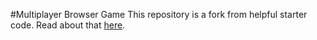 #Multiplayer Browser Game
This repository is a fork from helpful starter code. Read about that [here](https://medium.com/@omgimanerd/how-to-build-a-multiplayer-browser-game-4a793818c29b#.mea2a1qc6).

